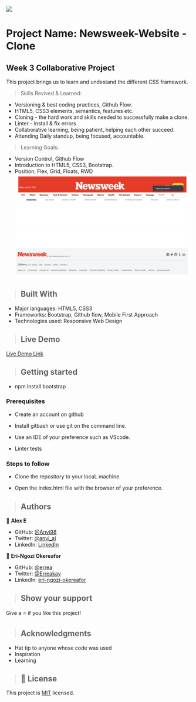 ![](https://img.shields.io/badge/Microverse-blueviolet)

# Project Name: Newsweek-Website - Clone

## Week 3 Collaborative Project

This project brings us to learn and undestand the different CSS framework.

>Skills Revived & Learned:

- Versioning & best coding practices, Github Flow.
- HTML5, CSS3 elements, semantics, features etc.
- Cloning - the hard work and skills needed to successfully make a clone.
- Linter - install & fix errors
- Collaborative learning, being patient, helping each other succeed.
- Attending Daily standup, being focused, accountable.

> Learning Goals:

- Version Control, Github Flow
- Introduction to HTML5, CSS3, Bootstrap.
- Position, Flex, Grid, Floats, RWD
![screenshot](img/screenshot.png)
![screenshot](img/screenshot2.png)
>## Built With

- Major languages: HTML5, CSS3
- Frameworks: Bootstrap, Github flow, Mobile First Approach
- Technologies used: Responsive Web Design

>## Live Demo
[Live Demo Link](https://anvi98.github.io/Project-3-Newsweek/)
>## Getting started

- npm install bootstrap

### Prerequisites

- Create an account on github

- Install gitbash or use git on the command line.

- Use an IDE of your preference such as VScode.
  
- Linter tests

### Steps to follow

- Clone the repository to your locaL machine.

- Open the index.html file with the browser of your preference.
  
>## Authors
 👤 **Alex E**
- GitHub: [@Anvi98](https://github.com/Anvi98)
- Twitter: [@anvi_al](https://twitter.com/anvi_al)
- LinkedIn: [LinkedIn](https://www.linkedin.com/in/anvi-alex-eponon/)

 👤 **Eri-Ngozi Okereafor**
- GitHub: [@errea](https://github.com/errea)
- Twitter: [@Erreakay](https://twitter.com/Erreakay)
- LinkedIn: [eri-ngozi-okereafor](https://www.linkedin.com/in/eri-ngozi-okereafor/)

>## Show your support

  Give a ⭐️ if you like this project!

>## Acknowledgments

- Hat tip to anyone whose code was used
- Inspiration
- Learning

>## 📝 License

This project is [MIT](./LICENSE) licensed.
